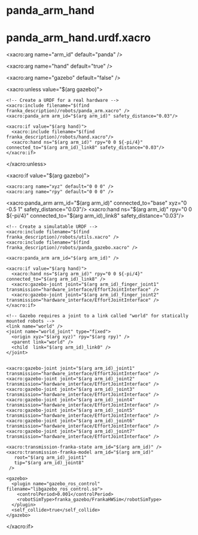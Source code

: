 # panda_arm_hand
# panda_arm_hand.urdf.xacro
<?xml version='1.0' encoding='utf-8'?>
<robot xmlns:xacro="http://www.ros.org/wiki/xacro" name="panda">

  <!-- Name of this panda -->
  <xacro:arg name="arm_id" default="panda" />
  <!-- Should a franka_gripper be mounted at the flange?" -->
  <xacro:arg name="hand" default="true" />
  <!-- Is the robot being simulated in gazebo?" -->
  <xacro:arg name="gazebo" default="false" />

  <xacro:unless value="$(arg gazebo)">

    <!-- Create a URDF for a real hardware -->
    <xacro:include filename="$(find franka_description)/robots/panda_arm.xacro" />
    <xacro:panda_arm arm_id="$(arg arm_id)" safety_distance="0.03"/>

    <xacro:if value="$(arg hand)">
      <xacro:include filename="$(find franka_description)/robots/hand.xacro"/>
      <xacro:hand ns="$(arg arm_id)" rpy="0 0 ${-pi/4}" connected_to="$(arg arm_id)_link8" safety_distance="0.03"/>
    </xacro:if>
  </xacro:unless>

  <xacro:if value="$(arg gazebo)">

    <xacro:arg name="xyz" default="0 0 0" />
    <xacro:arg name="rpy" default="0 0 0" />

 <!-- arm with gripper -->
  <xacro:panda_arm arm_id="$(arg arm_id)" connected_to="base"  xyz="0 -0.5 1" safety_distance="0.03"/>
  <xacro:hand ns="$(arg arm_id)" rpy="0 0 ${-pi/4}" connected_to="$(arg arm_id)_link8" safety_distance="0.03"/>


    <!-- Create a simulatable URDF -->
    <xacro:include filename="$(find franka_description)/robots/utils.xacro" />
    <xacro:include filename="$(find franka_description)/robots/panda_gazebo.xacro" />

    <xacro:panda_arm arm_id="$(arg arm_id)" />

    <xacro:if value="$(arg hand)">
      <xacro:hand ns="$(arg arm_id)" rpy="0 0 ${-pi/4}" connected_to="$(arg arm_id)_link8" />
      <xacro:gazebo-joint joint="$(arg arm_id)_finger_joint1" transmission="hardware_interface/EffortJointInterface" />
      <xacro:gazebo-joint joint="$(arg arm_id)_finger_joint2" transmission="hardware_interface/EffortJointInterface" />
    </xacro:if>

    <!-- Gazebo requires a joint to a link called "world" for statically mounted robots -->
    <link name="world" />
    <joint name="world_joint" type="fixed">
      <origin xyz="$(arg xyz)" rpy="$(arg rpy)" />
      <parent link="world" />
      <child  link="$(arg arm_id)_link0" />
    </joint>


    <xacro:gazebo-joint joint="$(arg arm_id)_joint1" transmission="hardware_interface/EffortJointInterface" />
    <xacro:gazebo-joint joint="$(arg arm_id)_joint2" transmission="hardware_interface/EffortJointInterface" />
    <xacro:gazebo-joint joint="$(arg arm_id)_joint3" transmission="hardware_interface/EffortJointInterface" />
    <xacro:gazebo-joint joint="$(arg arm_id)_joint4" transmission="hardware_interface/EffortJointInterface" />
    <xacro:gazebo-joint joint="$(arg arm_id)_joint5" transmission="hardware_interface/EffortJointInterface" />
    <xacro:gazebo-joint joint="$(arg arm_id)_joint6" transmission="hardware_interface/EffortJointInterface" />
    <xacro:gazebo-joint joint="$(arg arm_id)_joint7" transmission="hardware_interface/EffortJointInterface" />

    <xacro:transmission-franka-state arm_id="$(arg arm_id)" />
    <xacro:transmission-franka-model arm_id="$(arg arm_id)"
       root="$(arg arm_id)_joint1"
       tip="$(arg arm_id)_joint8"
     />

    <gazebo>
      <plugin name="gazebo_ros_control" filename="libgazebo_ros_control.so">
        <controlPeriod>0.001</controlPeriod>
        <robotSimType>franka_gazebo/FrankaHWSim</robotSimType>
      </plugin>
      <self_collide>true</self_collide>
    </gazebo>
  </xacro:if>

</robot>
